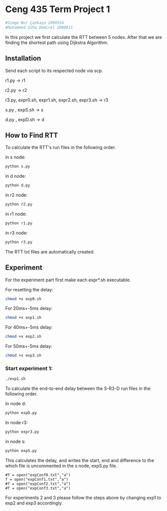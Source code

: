 # Ceng 435 Term Project 1
```python
#Simge Nur Çankaya 2099554
#Muhammed Süha Demirel 2098911

```
In this project we first calculate the RTT between 5 nodes. After that we are finding the shortest path using Dijkstra Algorithm.

## Installation
Send each script to its respected node via scp.

r1.py -> r1

r2.py -> r2

r3.py, expr0.sh, expr1.sh, expr2.sh, expr3.sh -> r3

s.py , expS.sh -> s

d.py , expD.sh -> d


## How to Find RTT

To calculate the RTT's run files in the following order.

in s node: 
```bash
python s.py
```
in d node: 
```bash
python d.py
```
in r2 node: 
```bash
python r2.py
```
in r1 node: 
```bash
python r1.py
```
in r3 node: 
```bash
python r3.py
```

The RTT txt files are automatically created.

## Experiment
For the experiment part first make each expr*.sh executable.

For resetting the delay:
```bash
chmod +x exp0.sh
```
For 20ms+-5ms delay:
```bash
chmod +x exp1.sh
```
For 40ms+-5ms delay:
```bash
chmod +x exp2.sh
```
For 50ms+-5ms delay:
```bash
chmod +x exp3.sh
```

### Start experiment 1: 
```bash
./exp1.sh
```
To calculate the end-to-end delay between the S-R3-D run files in the following order.

In node d:
```bash
python expD.py
```
In node r3: 
```bash
python expr3.py
```
in node s: 
```bash
python expS.py
```
This calculates the delay, and writes the start, end and difference to the which file is uncommented in the s node, expS.py file.
```
#f = open("expConf0.txt","a")
f = open("expConf1.txt","a")
#f = open("expConf2.txt","a")
#f = open("expConf3.txt","a")
```

For experiments 2 and 3 please follow the steps above by changing exp1 to exp2 and exp3 accordingly.